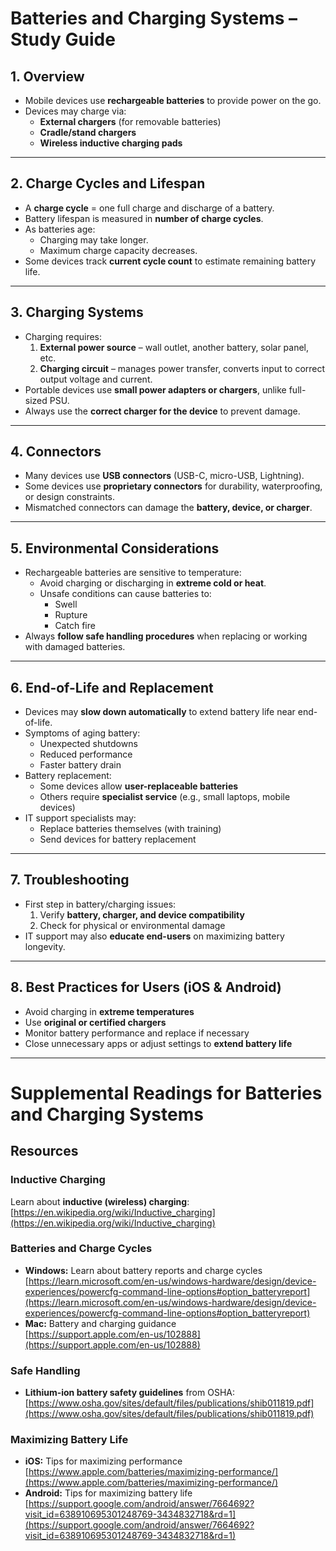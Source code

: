 # Batteries and Charging Systems – Study Guide

## 1. Overview
- Mobile devices use **rechargeable batteries** to provide power on the go.
- Devices may charge via:
  - **External chargers** (for removable batteries)
  - **Cradle/stand chargers**
  - **Wireless inductive charging pads**

---

## 2. Charge Cycles and Lifespan
- A **charge cycle** = one full charge and discharge of a battery.
- Battery lifespan is measured in **number of charge cycles**.
- As batteries age:
  - Charging may take longer.
  - Maximum charge capacity decreases.
- Some devices track **current cycle count** to estimate remaining battery life.

---

## 3. Charging Systems
- Charging requires:
  1. **External power source** – wall outlet, another battery, solar panel, etc.
  2. **Charging circuit** – manages power transfer, converts input to correct output voltage and current.
- Portable devices use **small power adapters or chargers**, unlike full-sized PSU.
- Always use the **correct charger for the device** to prevent damage.

---

## 4. Connectors
- Many devices use **USB connectors** (USB-C, micro-USB, Lightning).
- Some devices use **proprietary connectors** for durability, waterproofing, or design constraints.
- Mismatched connectors can damage the **battery, device, or charger**.

---

## 5. Environmental Considerations
- Rechargeable batteries are sensitive to temperature:
  - Avoid charging or discharging in **extreme cold or heat**.
  - Unsafe conditions can cause batteries to:
    - Swell
    - Rupture
    - Catch fire
- Always **follow safe handling procedures** when replacing or working with damaged batteries.

---

## 6. End-of-Life and Replacement
- Devices may **slow down automatically** to extend battery life near end-of-life.
- Symptoms of aging battery:
  - Unexpected shutdowns
  - Reduced performance
  - Faster battery drain
- Battery replacement:
  - Some devices allow **user-replaceable batteries**
  - Others require **specialist service** (e.g., small laptops, mobile devices)
- IT support specialists may:
  - Replace batteries themselves (with training)
  - Send devices for battery replacement

---

## 7. Troubleshooting
- First step in battery/charging issues:
  1. Verify **battery, charger, and device compatibility**
  2. Check for physical or environmental damage
- IT support may also **educate end-users** on maximizing battery longevity.

---

## 8. Best Practices for Users (iOS & Android)
- Avoid charging in **extreme temperatures**
- Use **original or certified chargers**
- Monitor battery performance and replace if necessary
- Close unnecessary apps or adjust settings to **extend battery life**
---
# Supplemental Readings for Batteries and Charging Systems

## Resources

### Inductive Charging
Learn about **inductive (wireless) charging**:  
[https://en.wikipedia.org/wiki/Inductive_charging](https://en.wikipedia.org/wiki/Inductive_charging)

### Batteries and Charge Cycles
- **Windows:** Learn about battery reports and charge cycles  
  [https://learn.microsoft.com/en-us/windows-hardware/design/device-experiences/powercfg-command-line-options#option_batteryreport](https://learn.microsoft.com/en-us/windows-hardware/design/device-experiences/powercfg-command-line-options#option_batteryreport)  
- **Mac:** Battery and charging guidance  
  [https://support.apple.com/en-us/102888](https://support.apple.com/en-us/102888)  

### Safe Handling
- **Lithium-ion battery safety guidelines** from OSHA:  
  [https://www.osha.gov/sites/default/files/publications/shib011819.pdf](https://www.osha.gov/sites/default/files/publications/shib011819.pdf)

### Maximizing Battery Life
- **iOS:** Tips for maximizing performance  
  [https://www.apple.com/batteries/maximizing-performance/](https://www.apple.com/batteries/maximizing-performance/)  
- **Android:** Tips for maximizing battery life  
  [https://support.google.com/android/answer/7664692?visit_id=638910695301248769-3434832718&rd=1](https://support.google.com/android/answer/7664692?visit_id=638910695301248769-3434832718&rd=1)

